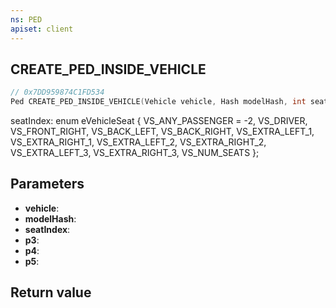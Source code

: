 ```yaml
---
ns: PED
apiset: client
---
```

## CREATE_PED_INSIDE_VEHICLE

```c
// 0x7DD959874C1FD534
Ped CREATE_PED_INSIDE_VEHICLE(Vehicle vehicle, Hash modelHash, int seatIndex, BOOL p3, BOOL p4, BOOL p5);
```

seatIndex:
enum eVehicleSeat
{
	VS_ANY_PASSENGER = -2,
	VS_DRIVER,
	VS_FRONT_RIGHT,
	VS_BACK_LEFT,
	VS_BACK_RIGHT,
	VS_EXTRA_LEFT_1,
	VS_EXTRA_RIGHT_1,
	VS_EXTRA_LEFT_2,
	VS_EXTRA_RIGHT_2,
	VS_EXTRA_LEFT_3,
	VS_EXTRA_RIGHT_3,
	VS_NUM_SEATS
};

## Parameters
* **vehicle**:
* **modelHash**:
* **seatIndex**:
* **p3**:
* **p4**:
* **p5**:

## Return value